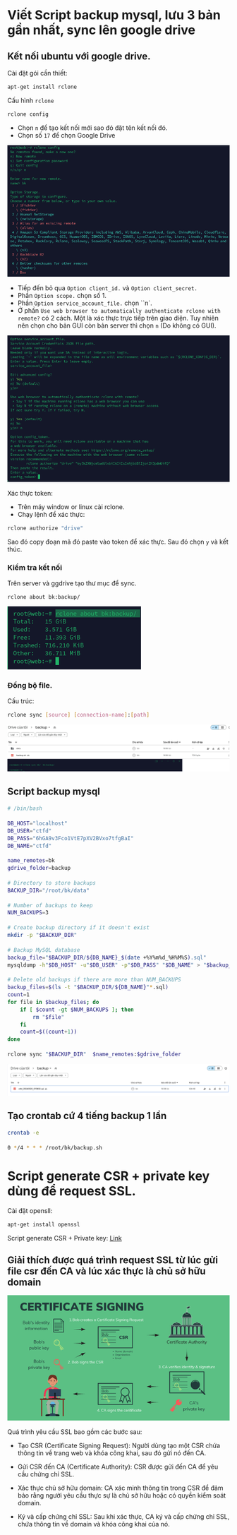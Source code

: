# Viết Script backup mysql, lưu 3 bản gần nhất, sync lên google drive

## Kết nối ubuntu với google drive.

Cài đặt gói cần thiết:

```bash
apt-get install rclone
```

Cấu hình ``rclone``

```bash
rclone config
```

- Chọn ``n`` để tạo kết nối mới sao đó đặt tên kết nối đó.
- Chọn số  ``17`` để chọn Google Drive

![pic](/Task%204/img/1.png)

- Tiếp đến bỏ qua ``Option client_id.`` và ``Option client_secret.``
- Phần ``Option scope.`` chọn số 1.
- Phần ``Option service_account_file.`` chọn ``n`.
- Ở phần ``Use web browser to automatically authenticate rclone with remote?`` có 2 cách. Một là xác thực trực tiếp trên giao diện. Tuy nhiên nên chọn cho bản GUI còn bản server thì chọn ``n`` (Do không có GUI).

![pic](/Task%204/img/3.png)

Xác thực token:

- Trên máy window or linux cài rclone.
- Chạy lệnh để xác thực:

```bash
rclone authorize "drive"
```

Sao đó copy đoạn mã đó paste vào token để xác thực. Sau đó chọn ``y`` và kết thúc.

### Kiểm tra kết nối

Trên server và ggdrive tạo thư mục để sync.

```bash
rclone about bk:backup/
```

![pic](/Task%204/img/5.png)

### Đồng bộ file.

Cấu trúc:

```bash
rclone sync [source] [connection-name]:[path]
```

![pic](/Task%204/img/6.png)

## Script backup mysql

```bash
# /bin/bash

DB_HOST="localhost"
DB_USER="ctfd"
DB_PASS="6hGA9v3Fco1VtE7pXV2BVxo7tfgBaI"
DB_NAME="ctfd"

name_remotes=bk
gdrive_folder=backup

# Directory to store backups
BACKUP_DIR="/root/bk/data"

# Number of backups to keep
NUM_BACKUPS=3

# Create backup directory if it doesn't exist
mkdir -p "$BACKUP_DIR"

# Backup MySQL database
backup_file="$BACKUP_DIR/${DB_NAME}_$(date +%Y%m%d_%H%M%S).sql"
mysqldump -h"$DB_HOST" -u"$DB_USER" -p"$DB_PASS" "$DB_NAME" > "$backup_file"

# Delete old backups if there are more than NUM_BACKUPS
backup_files=$(ls -t "$BACKUP_DIR/${DB_NAME}"*.sql)
count=1
for file in $backup_files; do
    if [ $count -gt $NUM_BACKUPS ]; then
        rm "$file"
    fi
    count=$((count+1))
done

rclone sync "$BACKUP_DIR"  $name_remotes:$gdrive_folder
```

![pic](/Task%204/img/7.png)

## Tạo crontab cứ 4 tiếng backup 1 lần

```bash
crontab -e

0 */4 * * * /root/bk/backup.sh
```

# Script generate CSR + private key dùng để request SSL.

Cài đặt opensll:

```bash
apt-get install openssl
```

Script generate CSR + Private key: [Link](https://github.com/namhikelo/Training_Vietnix/blob/main/script/SSL.sh)

## Giải thích được quá trình request SSL từ lúc gửi file csr đến CA và lúc xác thực là chủ sở hữu domain

![pic](/Task%204/img/csr.png)

Quá trình yêu cầu SSL bao gồm các bước sau:

- Tạo CSR (Certificate Signing Request): Người dùng tạo một CSR chứa thông tin về trang web và khóa công khai, sau đó gửi nó đến CA.

- Gửi CSR đến CA (Certificate Authority): CSR được gửi đến CA để yêu cầu chứng chỉ SSL.

- Xác thực chủ sở hữu domain: CA xác minh thông tin trong CSR để đảm bảo rằng người yêu cầu thực sự là chủ sở hữu hoặc có quyền kiểm soát domain.

- Ký và cấp chứng chỉ SSL: Sau khi xác thực, CA ký và cấp chứng chỉ SSL, chứa thông tin về domain và khóa công khai của nó.